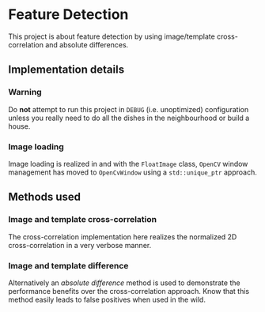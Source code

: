 # Feature Detection

This project is about feature detection by using image/template cross-correlation and absolute differences.

## Implementation details

### Warning

Do **not** attempt to run this project in `DEBUG` (i.e. unoptimized) configuration unless you really need to do all the dishes in the neighbourhood or build a house.

### Image loading

Image loading is realized in and with the `FloatImage` class, `OpenCV` window management has moved to `OpenCvWindow` using a `std::unique_ptr` approach.

## Methods used

### Image and template cross-correlation

The cross-correlation implementation here realizes the normalized 2D cross-correlation in a very verbose manner.

### Image and template difference

Alternatively an *absolute difference* method is used to demonstrate the performance benefits over the cross-correlation approach. Know that this method easily leads to false positives when used in the wild.